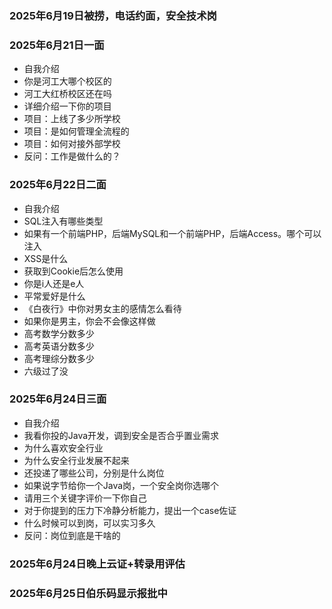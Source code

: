 ### 2025年6月19日被捞，电话约面，安全技术岗

### 2025年6月21日一面

- 自我介绍
- 你是河工大哪个校区的
- 河工大红桥校区还在吗
- 详细介绍一下你的项目
- 项目：上线了多少所学校
- 项目：是如何管理全流程的
- 项目：如何对接外部学校
- 反问：工作是做什么的？

### 2025年6月22日二面

- 自我介绍
- SQL注入有哪些类型
- 如果有一个前端PHP，后端MySQL和一个前端PHP，后端Access。哪个可以注入
- XSS是什么
- 获取到Cookie后怎么使用
- 你是i人还是e人
- 平常爱好是什么
- 《白夜行》中你对男女主的感情怎么看待
- 如果你是男主，你会不会像这样做
- 高考数学分数多少
- 高考英语分数多少
- 高考理综分数多少
- 六级过了没

### 2025年6月24日三面

- 自我介绍
- 我看你投的Java开发，调到安全是否合乎置业需求
- 为什么喜欢安全行业
- 为什么安全行业发展不起来
- 还投递了哪些公司，分别是什么岗位
- 如果说字节给你一个Java岗，一个安全岗你选哪个
- 请用三个关键字评价一下你自己
- 对于你提到的压力下冷静分析能力，提出一个case佐证
- 什么时候可以到岗，可以实习多久
- 反问：岗位到底是干啥的

### 2025年6月24日晚上云证+转录用评估

### 2025年6月25日伯乐码显示报批中